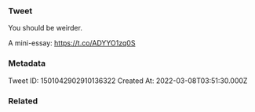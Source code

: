 ### Tweet
You should be weirder.

A mini-essay: https://t.co/ADYYO1zq0S

### Metadata
Tweet ID: 1501042902910136322
Created At: 2022-03-08T03:51:30.000Z

### Related

